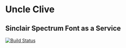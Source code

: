 # Uncle Clive

## Sinclair Spectrum Font as a Service

[![Build Status](https://travis-ci.org/pikesley/unclie-clive.png?branch=master)](https://travis-ci.org/pikesley/uncle-clive)
